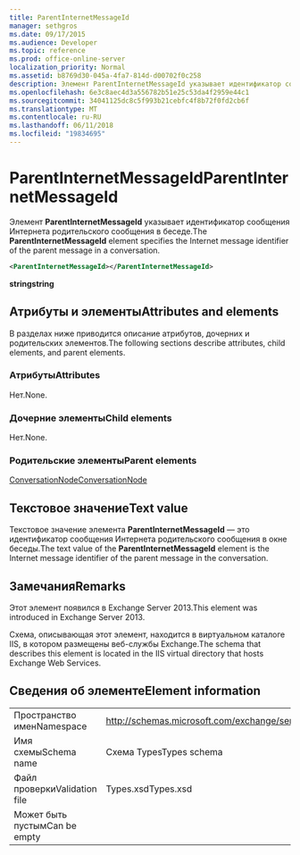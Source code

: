 ```yaml
---
title: ParentInternetMessageId
manager: sethgros
ms.date: 09/17/2015
ms.audience: Developer
ms.topic: reference
ms.prod: office-online-server
localization_priority: Normal
ms.assetid: b8769d30-045a-4fa7-814d-d00702f0c258
description: Элемент ParentInternetMessageId указывает идентификатор сообщения Интернета родительского сообщения в беседе.
ms.openlocfilehash: 6e3c8aec4d3a556782b51e25c53da4f2959e44c1
ms.sourcegitcommit: 34041125dc8c5f993b21cebfc4f8b72f0fd2cb6f
ms.translationtype: MT
ms.contentlocale: ru-RU
ms.lasthandoff: 06/11/2018
ms.locfileid: "19834695"
---
```

# <a name="parentinternetmessageid"></a><span data-ttu-id="7091c-103">ParentInternetMessageId</span><span class="sxs-lookup"><span data-stu-id="7091c-103">ParentInternetMessageId</span></span>

<span data-ttu-id="7091c-104">Элемент **ParentInternetMessageId** указывает идентификатор сообщения Интернета родительского сообщения в беседе.</span><span class="sxs-lookup"><span data-stu-id="7091c-104">The **ParentInternetMessageId** element specifies the Internet message identifier of the parent message in a conversation.</span></span> 
  
```XML
<ParentInternetMessageId></ParentInternetMessageId>
```

<span data-ttu-id="7091c-105">**string**</span><span class="sxs-lookup"><span data-stu-id="7091c-105">**string**</span></span>

## <a name="attributes-and-elements"></a><span data-ttu-id="7091c-106">Атрибуты и элементы</span><span class="sxs-lookup"><span data-stu-id="7091c-106">Attributes and elements</span></span>

<span data-ttu-id="7091c-107">В разделах ниже приводится описание атрибутов, дочерних и родительских элементов.</span><span class="sxs-lookup"><span data-stu-id="7091c-107">The following sections describe attributes, child elements, and parent elements.</span></span>
  
### <a name="attributes"></a><span data-ttu-id="7091c-108">Атрибуты</span><span class="sxs-lookup"><span data-stu-id="7091c-108">Attributes</span></span>

<span data-ttu-id="7091c-109">Нет.</span><span class="sxs-lookup"><span data-stu-id="7091c-109">None.</span></span>
  
### <a name="child-elements"></a><span data-ttu-id="7091c-110">Дочерние элементы</span><span class="sxs-lookup"><span data-stu-id="7091c-110">Child elements</span></span>

<span data-ttu-id="7091c-111">Нет.</span><span class="sxs-lookup"><span data-stu-id="7091c-111">None.</span></span>
  
### <a name="parent-elements"></a><span data-ttu-id="7091c-112">Родительские элементы</span><span class="sxs-lookup"><span data-stu-id="7091c-112">Parent elements</span></span>

[<span data-ttu-id="7091c-113">ConversationNode</span><span class="sxs-lookup"><span data-stu-id="7091c-113">ConversationNode</span></span>](conversationnode.md)
  
## <a name="text-value"></a><span data-ttu-id="7091c-114">Текстовое значение</span><span class="sxs-lookup"><span data-stu-id="7091c-114">Text value</span></span>

<span data-ttu-id="7091c-115">Текстовое значение элемента **ParentInternetMessageId** — это идентификатор сообщения Интернета родительского сообщения в окне беседы.</span><span class="sxs-lookup"><span data-stu-id="7091c-115">The text value of the **ParentInternetMessageId** element is the Internet message identifier of the parent message in the conversation.</span></span> 
  
## <a name="remarks"></a><span data-ttu-id="7091c-116">Замечания</span><span class="sxs-lookup"><span data-stu-id="7091c-116">Remarks</span></span>

<span data-ttu-id="7091c-117">Этот элемент появился в Exchange Server 2013.</span><span class="sxs-lookup"><span data-stu-id="7091c-117">This element was introduced in Exchange Server 2013.</span></span>
  
<span data-ttu-id="7091c-118">Схема, описывающая этот элемент, находится в виртуальном каталоге IIS, в котором размещены веб-службы Exchange.</span><span class="sxs-lookup"><span data-stu-id="7091c-118">The schema that describes this element is located in the IIS virtual directory that hosts Exchange Web Services.</span></span>
  
## <a name="element-information"></a><span data-ttu-id="7091c-119">Сведения об элементе</span><span class="sxs-lookup"><span data-stu-id="7091c-119">Element information</span></span>

|||
|:-----|:-----|
|<span data-ttu-id="7091c-120">Пространство имен</span><span class="sxs-lookup"><span data-stu-id="7091c-120">Namespace</span></span>  <br/> |http://schemas.microsoft.com/exchange/services/2006/types  <br/> |
|<span data-ttu-id="7091c-121">Имя схемы</span><span class="sxs-lookup"><span data-stu-id="7091c-121">Schema name</span></span>  <br/> |<span data-ttu-id="7091c-122">Схема Types</span><span class="sxs-lookup"><span data-stu-id="7091c-122">Types schema</span></span>  <br/> |
|<span data-ttu-id="7091c-123">Файл проверки</span><span class="sxs-lookup"><span data-stu-id="7091c-123">Validation file</span></span>  <br/> |<span data-ttu-id="7091c-124">Types.xsd</span><span class="sxs-lookup"><span data-stu-id="7091c-124">Types.xsd</span></span>  <br/> |
|<span data-ttu-id="7091c-125">Может быть пустым</span><span class="sxs-lookup"><span data-stu-id="7091c-125">Can be empty</span></span>  <br/> ||
   

